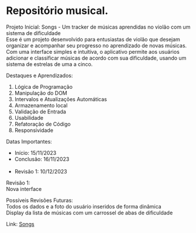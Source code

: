 <h1>Repositório musical.</h1>

Projeto Inicial: Songs - Um tracker de músicas aprendidas no violão com um sistema de dificuldade<br>
Esse é um projeto desenvolvido para entusiastas de violão que desejam organizar e acompanhar seu progresso no aprendizado de novas músicas. Com uma interface simples e intuitiva, o aplicativo permite aos usuários adicionar e classificar músicas de acordo com sua dificuldade, usando um sistema de estrelas de uma a cinco.

Destaques e Aprendizados: <br>
<ol>
  <li>Lógica de Programação</li>
  <li>Manipulação do DOM</li>
  <li>Intervalos e Atualizações Automáticas</li>
  <li>Armazenamento local</li>
  <li>Validação de Entrada</li>
  <li>Usabilidade</li>
  <li>Refatoração de Código</li>
  <li>Responsividade</li>
</ol>

Datas Importantes: 
<ul>
  <li>Início: 15/11/2023</li>
  <li>Conclusão: 16/11/2023</li><br>
  <li>Revisão 1: 10/12/2023</li>
</ul>

Revisão 1: <br>
Nova interface

Possíveis Revisões Futuras: <br>
Todos os dados e a foto do usuário inseridos de forma dinâmica <br>
Display da lista de músicas com um carrossel de abas de dificuldade

Link: <a href="https://caiorossi00.github.io/Songs/">Songs</a>
